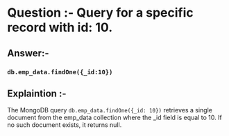 # Question :-  Query for a specific record with id: 10.

## Answer:- 

 ### `db.emp_data.findOne({_id:10})` 

## Explaintion :- 

The MongoDB query `db.emp_data.findOne({_id: 10})` retrieves a single document from the emp_data collection where the _id field is equal to 10. If no such document exists, it returns null.